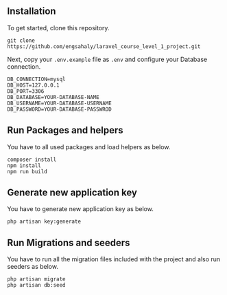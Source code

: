 
## Installation

To get started, clone this repository.

```
git clone https://github.com/engsahaly/laravel_course_level_1_project.git
```

Next, copy your `.env.example` file as `.env` and configure your Database connection.

```
DB_CONNECTION=mysql
DB_HOST=127.0.0.1
DB_PORT=3306
DB_DATABASE=YOUR-DATABASE-NAME
DB_USERNAME=YOUR-DATABASE-USERNAME
DB_PASSWORD=YOUR-DATABASE-PASSWROD
```

## Run Packages and helpers

You have to all used packages and load helpers as below.

```
composer install
npm install
npm run build
```

## Generate new application key

You have to generate new application key as below.

```
php artisan key:generate
```

## Run Migrations and seeders

You have to run all the migration files included with the project and also run seeders as below.

```
php artisan migrate
php artisan db:seed
```
